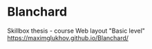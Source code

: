 # Blanchard
Skillbox thesis - course Web layout "Basic level"
https://maximglukhov.github.io/Blanchard/
